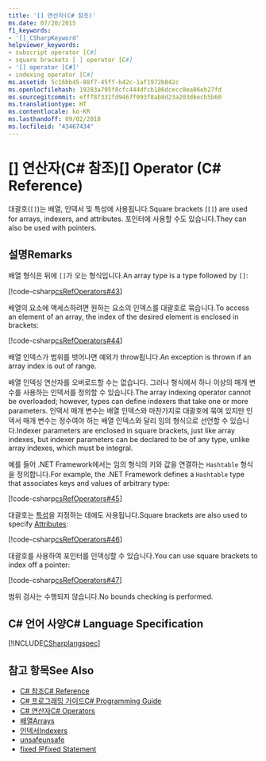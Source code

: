 ```yaml
---
title: '[] 연산자(C# 참조)'
ms.date: 07/20/2015
f1_keywords:
- '[]_CSharpKeyword'
helpviewer_keywords:
- subscript operator [C#]
- square brackets [ ] operator [C#]
- '[] operator [C#]'
- indexing operator [C#]
ms.assetid: 5c16bb45-88f7-45ff-b42c-1af1972b042c
ms.openlocfilehash: 19283a795f8cfc444dfcb186dcecc0ea86eb27fd
ms.sourcegitcommit: efff8f331fd9467f093f8ab8d23a203d6ecb5b60
ms.translationtype: HT
ms.contentlocale: ko-KR
ms.lasthandoff: 09/02/2018
ms.locfileid: "43467434"
---
```

# <a name="-operator-c-reference"></a><span data-ttu-id="f5bf9-102">[] 연산자(C# 참조)</span><span class="sxs-lookup"><span data-stu-id="f5bf9-102">[] Operator (C# Reference)</span></span>
<span data-ttu-id="f5bf9-103">대괄호(`[]`)는 배열, 인덱서 및 특성에 사용됩니다.</span><span class="sxs-lookup"><span data-stu-id="f5bf9-103">Square brackets (`[]`) are used for arrays, indexers, and attributes.</span></span> <span data-ttu-id="f5bf9-104">포인터에 사용할 수도 있습니다.</span><span class="sxs-lookup"><span data-stu-id="f5bf9-104">They can also be used with pointers.</span></span>  
  
## <a name="remarks"></a><span data-ttu-id="f5bf9-105">설명</span><span class="sxs-lookup"><span data-stu-id="f5bf9-105">Remarks</span></span>  
 <span data-ttu-id="f5bf9-106">배열 형식은 뒤에 `[]`가 오는 형식입니다.</span><span class="sxs-lookup"><span data-stu-id="f5bf9-106">An array type is a type followed by `[]`:</span></span>  
  
 [!code-csharp[csRefOperators#43](../../../csharp/language-reference/operators/codesnippet/CSharp/index-operator_1.cs)]  
  
 <span data-ttu-id="f5bf9-107">배열의 요소에 액세스하려면 원하는 요소의 인덱스를 대괄호로 묶습니다.</span><span class="sxs-lookup"><span data-stu-id="f5bf9-107">To access an element of an array, the index of the desired element is enclosed in brackets:</span></span>  
  
 [!code-csharp[csRefOperators#44](../../../csharp/language-reference/operators/codesnippet/CSharp/index-operator_2.cs)]  
  
 <span data-ttu-id="f5bf9-108">배열 인덱스가 범위를 벗어나면 예외가 throw됩니다.</span><span class="sxs-lookup"><span data-stu-id="f5bf9-108">An exception is thrown if an array index is out of range.</span></span>  
  
 <span data-ttu-id="f5bf9-109">배열 인덱싱 연산자를 오버로드할 수는 없습니다. 그러나 형식에서 하나 이상의 매개 변수를 사용하는 인덱서를 정의할 수 있습니다.</span><span class="sxs-lookup"><span data-stu-id="f5bf9-109">The array indexing operator cannot be overloaded; however, types can define indexers that take one or more parameters.</span></span> <span data-ttu-id="f5bf9-110">인덱서 매개 변수는 배열 인덱스와 마찬가지로 대괄호에 묶여 있지만 인덱서 매개 변수는 정수여야 하는 배열 인덱스와 달리 임의 형식으로 선언할 수 있습니다.</span><span class="sxs-lookup"><span data-stu-id="f5bf9-110">Indexer parameters are enclosed in square brackets, just like array indexes, but indexer parameters can be declared to be of any type, unlike array indexes, which must be integral.</span></span>  
  
 <span data-ttu-id="f5bf9-111">예를 들어 .NET Framework에서는 임의 형식의 키와 값을 연결하는 `Hashtable` 형식을 정의합니다.</span><span class="sxs-lookup"><span data-stu-id="f5bf9-111">For example, the .NET Framework defines a `Hashtable` type that associates keys and values of arbitrary type:</span></span>  
  
 [!code-csharp[csRefOperators#45](../../../csharp/language-reference/operators/codesnippet/CSharp/index-operator_3.cs)]  
  
 <span data-ttu-id="f5bf9-112">대괄호는 [특성](../../../csharp/programming-guide/concepts/attributes/index.md)을 지정하는 데에도 사용됩니다.</span><span class="sxs-lookup"><span data-stu-id="f5bf9-112">Square brackets are also used to specify [Attributes](../../../csharp/programming-guide/concepts/attributes/index.md):</span></span>  
  
 [!code-csharp[csRefOperators#46](../../../csharp/language-reference/operators/codesnippet/CSharp/index-operator_4.cs)]  
  
 <span data-ttu-id="f5bf9-113">대괄호를 사용하여 포인터를 인덱싱할 수 있습니다.</span><span class="sxs-lookup"><span data-stu-id="f5bf9-113">You can use square brackets to index off a pointer:</span></span>  
  
 [!code-csharp[csRefOperators#47](../../../csharp/language-reference/operators/codesnippet/CSharp/index-operator_5.cs)]  
  
 <span data-ttu-id="f5bf9-114">범위 검사는 수행되지 않습니다.</span><span class="sxs-lookup"><span data-stu-id="f5bf9-114">No bounds checking is performed.</span></span>  
  
## <a name="c-language-specification"></a><span data-ttu-id="f5bf9-115">C# 언어 사양</span><span class="sxs-lookup"><span data-stu-id="f5bf9-115">C# Language Specification</span></span>  
 [!INCLUDE[CSharplangspec](~/includes/csharplangspec-md.md)]  
  
## <a name="see-also"></a><span data-ttu-id="f5bf9-116">참고 항목</span><span class="sxs-lookup"><span data-stu-id="f5bf9-116">See Also</span></span>

- [<span data-ttu-id="f5bf9-117">C# 참조</span><span class="sxs-lookup"><span data-stu-id="f5bf9-117">C# Reference</span></span>](../../../csharp/language-reference/index.md)  
- [<span data-ttu-id="f5bf9-118">C# 프로그래밍 가이드</span><span class="sxs-lookup"><span data-stu-id="f5bf9-118">C# Programming Guide</span></span>](../../../csharp/programming-guide/index.md)  
- [<span data-ttu-id="f5bf9-119">C# 연산자</span><span class="sxs-lookup"><span data-stu-id="f5bf9-119">C# Operators</span></span>](../../../csharp/language-reference/operators/index.md)  
- [<span data-ttu-id="f5bf9-120">배열</span><span class="sxs-lookup"><span data-stu-id="f5bf9-120">Arrays</span></span>](../../../csharp/programming-guide/arrays/index.md)  
- [<span data-ttu-id="f5bf9-121">인덱서</span><span class="sxs-lookup"><span data-stu-id="f5bf9-121">Indexers</span></span>](../../../csharp/programming-guide/indexers/index.md)  
- [<span data-ttu-id="f5bf9-122">unsafe</span><span class="sxs-lookup"><span data-stu-id="f5bf9-122">unsafe</span></span>](../../../csharp/language-reference/keywords/unsafe.md)  
- [<span data-ttu-id="f5bf9-123">fixed 문</span><span class="sxs-lookup"><span data-stu-id="f5bf9-123">fixed Statement</span></span>](../../../csharp/language-reference/keywords/fixed-statement.md)
